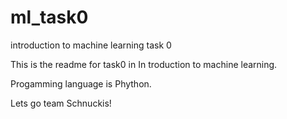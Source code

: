 # ml_task0
introduction to machine learning task 0

This is the readme for task0 in In troduction to machine learning.

Progamming language is Phython.

Lets go team Schnuckis!
